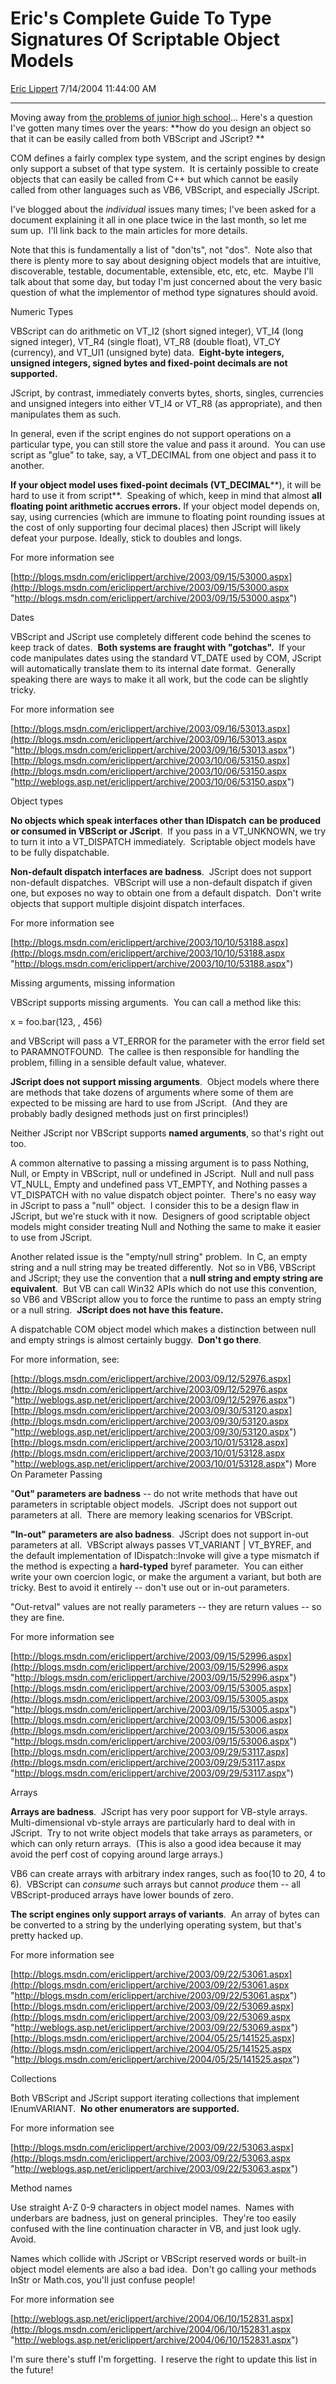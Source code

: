 # Eric's Complete Guide To Type Signatures Of Scriptable Object Models

[Eric Lippert](https://social.msdn.microsoft.com/profile/Eric%20Lippert) 7/14/2004 11:44:00 AM

-----

Moving away from [the problems of junior high school](http://blogs.msdn.com/ericlippert/archive/2004/07/12/181265.aspx "http://weblogs.asp.net/ericlippert/archive/2004/07/12/181265.aspx")…   Here's a question I've gotten many times over the years: **how do you design an object so that it can be easily called from both VBScript and JScript? **

 COM defines a fairly complex type system, and the script engines by design only support a subset of that type system.  It is certainly possible to create objects that can easily be called from C++ but which cannot be easily called from other languages such as VB6, VBScript, and especially JScript. 

 I've blogged about the *individual* issues many times; I've been asked for a document explaining it all in one place twice in the last month, so let me sum up.  I'll link back to the main articles for more details. 

 Note that this is fundamentally a list of "don'ts", not "dos".  Note also that there is plenty more to say about designing object models that are intuitive, discoverable, testable, documentable, extensible, etc, etc, etc.  Maybe I'll talk about that some day, but today I'm just concerned about the very basic question of what the implementor of method type signatures should avoid. 

 Numeric Types 

 VBScript can do arithmetic on VT\_I2 (short signed integer), VT\_I4 (long signed integer), VT\_R4 (single float), VT\_R8 (double float), VT\_CY (currency), and VT\_UI1 (unsigned byte) data.  **Eight-byte integers, unsigned integers, signed bytes and fixed-point decimals are not supported.** 

 JScript, by contrast, immediately converts bytes, shorts, singles, currencies and unsigned integers into either VT\_I4 or VT\_R8 (as appropriate), and then manipulates them as such. 

 In general, even if the script engines do not support operations on a particular type, you can still store the value and pass it around.  You can use script as "glue" to take, say, a VT\_DECIMAL from one object and pass it to another.  

 **If your object model uses fixed-point decimals (VT\_DECIMAL****), it will be hard to use it from script**.  Speaking of which, keep in mind that almost **all floating point arithmetic accrues errors.** If your object model depends on, say, using currencies (which are immune to floating point rounding issues at the cost of only supporting four decimal places) then JScript will likely defeat your purpose. Ideally, stick to doubles and longs.  

 For more information see 

 [http://blogs.msdn.com/ericlippert/archive/2003/09/15/53000.aspx](http://blogs.msdn.com/ericlippert/archive/2003/09/15/53000.aspx "http://blogs.msdn.com/ericlippert/archive/2003/09/15/53000.aspx") 

 Dates 

 VBScript and JScript use completely different code behind the scenes to keep track of dates.  **Both systems are fraught with "gotchas".**  If your code manipulates dates using the standard VT\_DATE used by COM, JScript will automatically translate them to its internal date format.  Generally speaking there are ways to make it all work, but the code can be slightly tricky. 

 For more information see 

 [http://blogs.msdn.com/ericlippert/archive/2003/09/16/53013.aspx](http://blogs.msdn.com/ericlippert/archive/2003/09/16/53013.aspx "http://blogs.msdn.com/ericlippert/archive/2003/09/16/53013.aspx")  
[http://blogs.msdn.com/ericlippert/archive/2003/10/06/53150.aspx](http://blogs.msdn.com/ericlippert/archive/2003/10/06/53150.aspx "http://weblogs.asp.net/ericlippert/archive/2003/10/06/53150.aspx") 

 Object types 

 **No objects which speak interfaces other than IDispatch** **can be produced or consumed in VBScript or JScript**.  If you pass in a VT\_UNKNOWN, we try to turn it into a VT\_DISPATCH immediately.  Scriptable object models have to be fully dispatchable. 

 **Non-default dispatch interfaces are badness**.  JScript does not support non-default dispatches.  VBScript will use a non-default dispatch if given one, but exposes no way to obtain one from a default dispatch.  Don't write objects that support multiple disjoint dispatch interfaces. 

 For more information see 

 [http://blogs.msdn.com/ericlippert/archive/2003/10/10/53188.aspx](http://blogs.msdn.com/ericlippert/archive/2003/10/10/53188.aspx "http://blogs.msdn.com/ericlippert/archive/2003/10/10/53188.aspx") 

 Missing arguments, missing information 

 VBScript supports missing arguments.  You can call a method like this: 

 x = foo.bar(123, , 456) 

 and VBScript will pass a VT\_ERROR for the parameter with the error field set to PARAMNOTFOUND.  The callee is then responsible for handling the problem, filling in a sensible default value, whatever. 

 **JScript does not support missing arguments**.  Object models where there are methods that take dozens of arguments where some of them are expected to be missing are hard to use from JScript.  (And they are probably badly designed methods just on first principles\!)  

 Neither JScript nor VBScript supports **named arguments**, so that's right out too. 

 A common alternative to passing a missing argument is to pass Nothing, Null, or Empty in VBScript, null or undefined in JScript.  Null and null pass VT\_NULL, Empty and undefined pass VT\_EMPTY, and Nothing passes a VT\_DISPATCH with no value dispatch object pointer.  There's no easy way in JScript to pass a "null" object.  I consider this to be a design flaw in JScript, but we're stuck with it now.  Designers of good scriptable object models might consider treating Null and Nothing the same to make it easier to use from JScript. 

 Another related issue is the "empty/null string" problem.  In C, an empty string and a null string may be treated differently.  Not so in VB6, VBScript and JScript; they use the convention that a **null string and empty string are equivalent**.  But VB can call Win32 APIs which do not use this convention, so VB6 and VBScript allow you to force the runtime to pass an empty string or a null string.  **JScript does not have this feature.** 

 A dispatchable COM object model which makes a distinction between null and empty strings is almost certainly buggy.  **Don't go there**. 

 For more information, see: 

 [http://blogs.msdn.com/ericlippert/archive/2003/09/12/52976.aspx](http://blogs.msdn.com/ericlippert/archive/2003/09/12/52976.aspx "http://weblogs.asp.net/ericlippert/archive/2003/09/12/52976.aspx")  
[http://blogs.msdn.com/ericlippert/archive/2003/09/30/53120.aspx](http://blogs.msdn.com/ericlippert/archive/2003/09/30/53120.aspx "http://weblogs.asp.net/ericlippert/archive/2003/09/30/53120.aspx")  
[http://blogs.msdn.com/ericlippert/archive/2003/10/01/53128.aspx](http://blogs.msdn.com/ericlippert/archive/2003/10/01/53128.aspx "http://weblogs.asp.net/ericlippert/archive/2003/10/01/53128.aspx") More On Parameter Passing 

 "**Out" parameters are badness** -- do not write methods that have out parameters in scriptable object models.  JScript does not support out parameters at all.  There are memory leaking scenarios for VBScript.  

 **"In-out" parameters are also badness**.  JScript does not support in-out parameters at all.  VBScript always passes VT\_VARIANT | VT\_BYREF, and the default implementation of IDispatch::Invoke will give a type mismatch if the method is expecting a **hard-typed** byref parameter.  You can either write your own coercion logic, or make the argument a variant, but both are tricky. Best to avoid it entirely -- don't use out or in-out parameters. 

 "Out-retval" values are not really parameters -- they are return values -- so they are fine. 

 For more information see 

 [http://blogs.msdn.com/ericlippert/archive/2003/09/15/52996.aspx](http://blogs.msdn.com/ericlippert/archive/2003/09/15/52996.aspx "http://blogs.msdn.com/ericlippert/archive/2003/09/15/52996.aspx")  
[http://blogs.msdn.com/ericlippert/archive/2003/09/15/53005.aspx](http://blogs.msdn.com/ericlippert/archive/2003/09/15/53005.aspx "http://blogs.msdn.com/ericlippert/archive/2003/09/15/53005.aspx")  
[http://blogs.msdn.com/ericlippert/archive/2003/09/15/53006.aspx](http://blogs.msdn.com/ericlippert/archive/2003/09/15/53006.aspx "http://blogs.msdn.com/ericlippert/archive/2003/09/15/53006.aspx")  
[http://blogs.msdn.com/ericlippert/archive/2003/09/29/53117.aspx](http://blogs.msdn.com/ericlippert/archive/2003/09/29/53117.aspx "http://blogs.msdn.com/ericlippert/archive/2003/09/29/53117.aspx") 

 Arrays 

 **Arrays are badness**.  JScript has very poor support for VB-style arrays.  Multi-dimensional vb-style arrays are particularly hard to deal with in JScript.  Try to not write object models that take arrays as parameters, or which can only return arrays.  (This is also a good idea because it may avoid the perf cost of copying around large arrays.) 

 VB6 can create arrays with arbitrary index ranges, such as foo(10 to 20, 4 to 6).  VBScript can *consume* such arrays but cannot *produce* them -- all VBScript-produced arrays have lower bounds of zero. 

 **The script engines only support arrays of variants**.  An array of bytes can be converted to a string by the underlying operating system, but that's pretty hacked up. 

 For more information see 

 [http://blogs.msdn.com/ericlippert/archive/2003/09/22/53061.aspx](http://blogs.msdn.com/ericlippert/archive/2003/09/22/53061.aspx "http://blogs.msdn.com/ericlippert/archive/2003/09/22/53061.aspx")  
[http://blogs.msdn.com/ericlippert/archive/2003/09/22/53069.aspx](http://blogs.msdn.com/ericlippert/archive/2003/09/22/53069.aspx "http://weblogs.asp.net/ericlippert/archive/2003/09/22/53069.aspx")  
[http://blogs.msdn.com/ericlippert/archive/2004/05/25/141525.aspx](http://blogs.msdn.com/ericlippert/archive/2004/05/25/141525.aspx "http://blogs.msdn.com/ericlippert/archive/2004/05/25/141525.aspx") 

 Collections 

 Both VBScript and JScript support iterating collections that implement IEnumVARIANT.  **No other enumerators are supported.** 

 For more information see 

 [http://blogs.msdn.com/ericlippert/archive/2003/09/22/53063.aspx](http://blogs.msdn.com/ericlippert/archive/2003/09/22/53063.aspx "http://weblogs.asp.net/ericlippert/archive/2003/09/22/53063.aspx") 

 Method names 

 Use straight A-Z 0-9 characters in object model names.  Names with underbars are badness, just on general principles.  They're too easily confused with the line continuation character in VB, and just look ugly.  Avoid. 

 Names which collide with JScript or VBScript reserved words or built-in object model elements are also a bad idea.  Don't go calling your methods InStr or Math.cos, you'll just confuse people\! 

 For more information see 

 [http://weblogs.asp.net/ericlippert/archive/2004/06/10/152831.aspx](http://blogs.msdn.com/ericlippert/archive/2004/06/10/152831.aspx "http://weblogs.asp.net/ericlippert/archive/2004/06/10/152831.aspx") 

 I'm sure there's stuff I'm forgetting.  I reserve the right to update this list in the future\!

